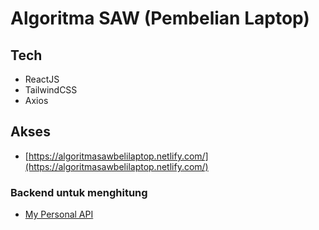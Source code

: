 # Algoritma SAW (Pembelian Laptop)

## Tech
* ReactJS
* TailwindCSS
* Axios

## Akses
* [https://algoritmasawbelilaptop.netlify.com/](https://algoritmasawbelilaptop.netlify.com/)

### Backend untuk menghitung
* [My Personal API](https://make-life-easier.herokuapp.com/)